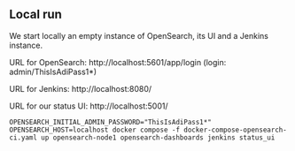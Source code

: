 ## Local run

We start locally an empty instance of OpenSearch, its UI and a Jenkins instance.

URL for OpenSearch: http://localhost:5601/app/login (login: admin/ThisIsAdiPass1*)

URL for Jenkins: http://localhost:8080/

URL for our status UI: http://localhost:5001/

```
OPENSEARCH_INITIAL_ADMIN_PASSWORD="ThisIsAdiPass1*" OPENSEARCH_HOST=localhost docker compose -f docker-compose-opensearch-ci.yaml up opensearch-node1 opensearch-dashboards jenkins status_ui
```